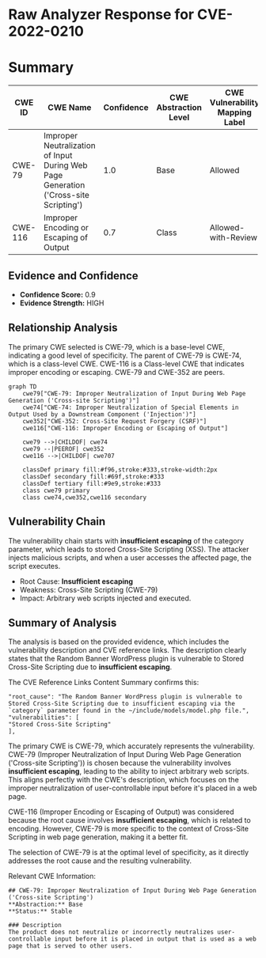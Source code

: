 # Raw Analyzer Response for CVE-2022-0210

# Summary
| CWE ID | CWE Name | Confidence | CWE Abstraction Level | CWE Vulnerability Mapping Label | CWE-Vulnerability Mapping Notes |
|---|---|---|---|---|---|
| CWE-79 | Improper Neutralization of Input During Web Page Generation ('Cross-site Scripting') | 1.0 | Base | Allowed | Primary CWE |
| CWE-116 | Improper Encoding or Escaping of Output | 0.7 | Class | Allowed-with-Review | Secondary Candidate |

## Evidence and Confidence

*   **Confidence Score:** 0.9
*   **Evidence Strength:** HIGH

## Relationship Analysis
The primary CWE selected is CWE-79, which is a base-level CWE, indicating a good level of specificity. The parent of CWE-79 is CWE-74, which is a class-level CWE.
CWE-116 is a Class-level CWE that indicates improper encoding or escaping.
CWE-79 and CWE-352 are peers.

```mermaid
graph TD
    cwe79["CWE-79: Improper Neutralization of Input During Web Page Generation ('Cross-site Scripting')"]
    cwe74["CWE-74: Improper Neutralization of Special Elements in Output Used by a Downstream Component ('Injection')"]
    cwe352["CWE-352: Cross-Site Request Forgery (CSRF)"]
    cwe116["CWE-116: Improper Encoding or Escaping of Output"]

    cwe79 -->|CHILDOF| cwe74
    cwe79 --|PEEROF| cwe352
    cwe116 -->|CHILDOF| cwe707

    classDef primary fill:#f96,stroke:#333,stroke-width:2px
    classDef secondary fill:#69f,stroke:#333
    classDef tertiary fill:#9e9,stroke:#333
    class cwe79 primary
    class cwe74,cwe352,cwe116 secondary
```

## Vulnerability Chain
The vulnerability chain starts with **insufficient escaping** of the category parameter, which leads to stored Cross-Site Scripting (XSS). The attacker injects malicious scripts, and when a user accesses the affected page, the script executes.
  - Root Cause: **Insufficient escaping**
  - Weakness: Cross-Site Scripting (CWE-79)
  - Impact: Arbitrary web scripts injected and executed.

## Summary of Analysis
The analysis is based on the provided evidence, which includes the vulnerability description and CVE reference links. The description clearly states that the Random Banner WordPress plugin is vulnerable to Stored Cross-Site Scripting due to **insufficient escaping**.

The CVE Reference Links Content Summary confirms this:
```
"root_cause": "The Random Banner WordPress plugin is vulnerable to Stored Cross-Site Scripting due to insufficient escaping via the `category` parameter found in the ~/include/models/model.php file.",
"vulnerabilities": [
"Stored Cross-Site Scripting"
],
```
The primary CWE is CWE-79, which accurately represents the vulnerability.
CWE-79 (Improper Neutralization of Input During Web Page Generation ('Cross-site Scripting')) is chosen because the vulnerability involves **insufficient escaping**, leading to the ability to inject arbitrary web scripts. This aligns perfectly with the CWE's description, which focuses on the improper neutralization of user-controllable input before it's placed in a web page.

CWE-116 (Improper Encoding or Escaping of Output) was considered because the root cause involves **insufficient escaping**, which is related to encoding. However, CWE-79 is more specific to the context of Cross-Site Scripting in web page generation, making it a better fit.

The selection of CWE-79 is at the optimal level of specificity, as it directly addresses the root cause and the resulting vulnerability.

Relevant CWE Information:
```
## CWE-79: Improper Neutralization of Input During Web Page Generation ('Cross-site Scripting')
**Abstraction:** Base
**Status:** Stable

### Description
The product does not neutralize or incorrectly neutralizes user-controllable input before it is placed in output that is used as a web page that is served to other users.
```